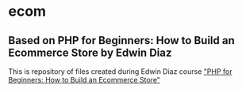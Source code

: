 # ecom

## Based on PHP for Beginners: How to Build an Ecommerce Store by Edwin Diaz

This is repository of files created during Edwin Diaz course ["PHP for Beginners: How to Build an Ecommerce Store"](https://www.udemy.com/course/php-for-beginners-how-to-build-an-ecommerce-store)

